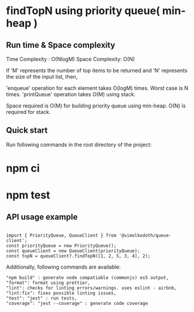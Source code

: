 # findTopN using priority queue( min-heap )

## Run time & Space complexity

Time Complexity : O(NlogM)
Space Complexity: O(N)

If 'M' represents the number of top items to be returned and 'N' represents the size of the input list, then,

'enqueue' operation for each element takes O(logM) times. Worst case is N times.
'printQueue' operation takes O(M) using stack.

Space required is O(M) for building priority queue using min-heap.
O(N) is required for stack.

## Quick start

Run following commands in the root directory of the project:

# npm ci

# npm test

## API usage example

```

import { PriorityQueue, QueueClient } from '@vimalkodoth/queue-client';
const priorityQueue = new PriorityQueue();
const queueClient = new QueueClient(priorityQueue);
const topN = queueClient?.findTopN([1, 2, 5, 3, 4], 2);

```

Additionally, following commands are available:

```
"npm build" : generate node compatiable (commonjs) es5 output,
"format": format using prettier,
"lint": checks for linting errors/warnings. uses eslint - airbnb,
"lint:fix": fixes possible linting issues,
"test": "jest" : run tests,
"coverage": "jest --coverage" : generate code coverage

```
